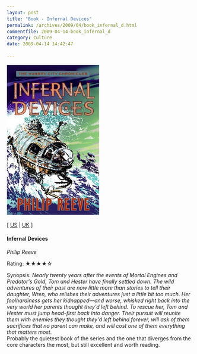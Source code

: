 ```yaml
---
layout: post
title: "Book - Infernal Devices"
permalink: /archives/2009/04/book_infernal_d.html
commentfile: 2009-04-14-book_infernal_d
category: culture
date: 2009-04-14 14:42:47

---
```


<img class="photo right" src="/assets/images/0060826371.jpg" width="250" alt="Infernal Devices (Hungry City Chronicles) cover" />

\[ [US](http://www.amazon.com/o/asin/0060826371) | [UK](http://www.amazon.co.uk/o/asin/0060826371) \]

#### Infernal Devices

<em>Philip Reeve</em>

Rating: ★★★★☆

<div class="book_synopsis">
Synopsis: <em>Nearly twenty years after the events of Mortal Engines and Predator's Gold, Tom and Hester have finally settled down. The wild adventures of their past are now little more than stories to tell their daughter, Wren, who relishes their adventures just a little bit too much. Her foolhardiness gets her kidnapped—and worse, whisked right back into the very world her parents thought they'd left behind. To rescue her, Tom and Hester must jump head-first back into danger. Their pursuit will reunite them with enemies they thought they'd left behind forever, will ask of them sacrifices that no parent can make, and will cost one of them everything that matters most.</em>

</div>
Probably the quietest book of the series and the one that diverges from the core characters the most, but still excellent and worth reading.
